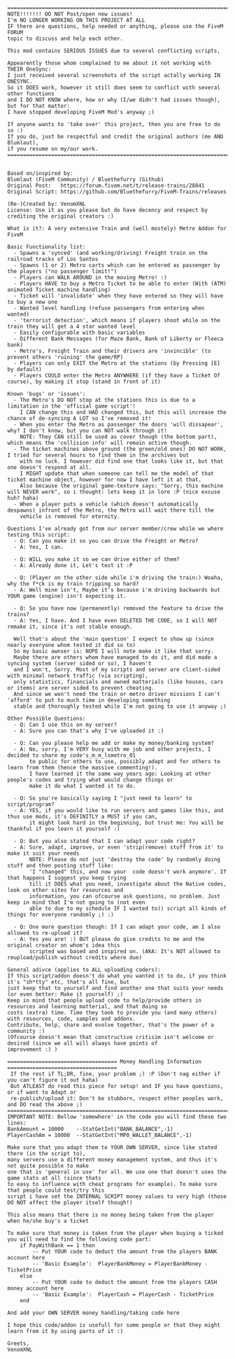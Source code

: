 	================================================================================
	NOTE!!!!!!! DO NOT Post/open new issues!
	I'm NO LONGER WORKING ON THIS PROJECT AT ALL
	IF there are questions, help needed or anything, please use the FiveM FORUM
	topic to discuss and help each other.

	This mod contains SERIOUS ISSUES due to several conflicting scripts, 

	Appearently those whom complained to me about it not working with THEIR OneSync:
	I just received several screenshots of the script actally working IN ONESYNC.
	So it DOES work, however it still does seem to conflict with several other functions
	and I DO NOT KNOW where, how or why (I/we didn't had issues though), but for that matter:
	I have stopped developing FiveM Mod's anyway ;)

	If anyone wants to 'take over' this project, then you are free to do so :)
	If you do, just be respectful and credit the original authors (me AND Blumlaut),
	if you resume on my/our work.
	================================================================================


	Based on/inspired by: 
	Blumlaut (FiveM Community) / Bluethefurry (Github)
	Original Post:	 https://forum.fivem.net/t/release-trains/28841
	Original Script: https://github.com/Bluethefurry/FiveM-Trains/releases
	
	(Re-)Created by: VenomXNL
	License: Use it as you please but do have decency and respect by crediting the original creators :)
	
	What is it?: A very extensive Train and (well mostely) Metro Addon for FiveM
	
	Basic Functionality list:
	  - Spawns a 'synced' (and working/driving) Freight train on the railroad tracks of Los Santos
	  - Spawns (1 or 2) Metro carts which can be entered as passenger by the players ("no passenger limit!")
	  - Players can WALK AROUND in the moving Metro! :)
	  - Players HAVE to buy a Metro Ticket to be able to enter (With (ATM) animated Ticket machine handling)
	  - Ticket will 'invalidate' when they have entered so they will have to buy a new one
	  - Wanted level handling (refuse passengers from entering when wanted)
	  - 'terrorist detection', which means if players shoot while on the train they will get a 4 star wanted level
	  - Easily configurable with basic variables
	  - Different Bank Messages (for Maze Bank, Bank of Liberty or Fleeca bank)
	  - Metro's, Freight Train and their drivers are 'invincible' (to prevent others 'ruining' the game/RP)
	  - Players can only EXIT the Metro at the stations (by Pressing [E] by default)
	  - Players COULD enter the Metro ANYWHERE (if they have a Ticket Of course), by making it stop (stand in front of it)
	  
	Known 'bugs' or 'issues':
	  - The Metro's DO NOT stop at the stations this is due to a limitation in the 'official game script'!
	    I CAN change this and HAD changed this, but this will increase the chance of de-syncing A LOT so I've removed it!
	  - When you enter the Metro as passenger the doors 'will dissapear', why? I don't know, but you can NOT walk through it!
		NOTE: They CAN still be used as cover though (the bottom part), which means the 'collision info' will remain active though.
	  - The ticket machines above ground (the green/old ones) DO NOT WORK, I tried for several hours to find them in the archives but
		with no luck. I however did find one that looks like it, but that one doesn't respond at all.
		I MIGHT update that when someone can tell me the model of that ticket machine object, however for now I have left it at that.
		Also because the original game-texture says: "Sorry, this machine will NEVER work", so i thought: lets keep it in lore :P (nice excuse huh? haha)
	  - When a player puts a vehicle (which doesn't automatically despawns) infront of the Metro, the Metro will wait there till the
		vehicle is removed for eternity.
	  
	Questions I've already got from our server member/crew while we where testing this script:
	  - Q: Can you make it so you can drive the Freight or Metro?
	  - A: Yes, I can.
	  
	  - Q: WILL you make it so we can drive either of them?
	  - A: Already done it, Let's test it :P
	  
	  - Q: (Player on the other side while i'm driving the train:) Woaha, why the f*ck is my train tripping so hard?
	  - A: Well mine isn't, Maybe it's because i'm driving backwards but YOUR game (engine) isn't expecting it.
	  
	  - Q: So you have now (permanently) removed the feature to drive the trains?
	  - A: Yes, I have. And I have even DELETED THE CODE, so I will NOT remake it, since it's not stable enough.
	  
	  Well that's about the 'main question' I expect to show up (since nearly everyone whom tested it did so to)
	  So my basic awnser is: NOPE I will note make it like that sorry.
	  Maybe there are others whom have managed to do it, and did made a syncing system (server sided or so), I haven't
	  and I won't, Sorry. Most of my scripts and server are client-sided with minimal network traffic (via scripting),
	  only statistics, financials and owned matterials (like houses, cars or items) are server sided to prevent cheating.
	  And since we won't need the train or metro driver missions I can't 'afford' to put to much time in developing something
	  stable and thoroughly tested while I'm not going to use it anyway ;)
	  
	Other Possible Questions:
	  - Q: Can I use this on my server?
	  - A: Sure you can that's why I've uploaded it :)
	  
	  - Q: Can you please help me add or make my money/banking system?
	  - A: No, sorry. I'm VERY busy with me job and other projects, I decided to share my code's_m_m_lsmetro_01
		   to public for others to use, possibly adapt and for others to learn from them (hence the massive commenting!).
		   I have learned it the same way years ago: Looking at other people's codes and trying what would change things or
		   make it do what I wanted it to do.
	   
	  - Q: So you're basically saying I "just need to learn" to script/program?
	  - A: YES, if you would like to run servers and games like this, and thus use mods, it's DEFINITLY a MUST if you can,
		   it might look hard in the beginning, but trust me: You will be thankful if you learn it yourself :)
		   
	  - Q: But you also stated that I can adapt your code right?
	  - A: Sure, adapt, improve, or even 'strip(remove) stuff from it' to make it suit your needs
		   NOTE: Please do not just 'destroy the code' by randomly doing stuff and then posting stuff like:
		   'I "changed" this, and now your  code doesn't work anymore'. If that happens I suggest you keep trying
		   till it DOES what you need, investigate about the Native codes, look on other sites for resources and
		   information, you can ofcourse ask questions, no problem. Just keep in mind that I'm not going to (not even
		   able to due to my schedule IF I wanted to)) script all kinds of things for everyone randomly ;) :)
	  
	  - Q: One more question though: If I can adapt your code, am I also allowed to re-upload it?
	  - A: Yes you are! :) BUT please do give credits to me and the original creator on whom's idea this
		   scripted was based and inspired on. (AKA: It's NOT allowed to reupload/publish without credits where due)
	  
	General adivce (applies to ALL uploading coders):
	If this script/addon doesn't do what you wanted it to do, if you think it's "sh*tty" etc, that's all fine, but
	just keep that to yourself and find another one that suits your needs (or even better: Make it yourself) ;)
	Keep in mind that people upload code to help/provide others in resources and learning matterial, and that doing so
	costs (extra) time. Time they took to provide you (and many others) with resources, code, samples and addons.
	Contribute, help, share and evolve together, that's the power of a community :)
	(Ofcourse doesn't mean that constructive critisim isn't welcome or desired (since we all will always have points of
	improvement :) )
	  
	=================================== Money Handling Information ===================================
	 If the rest if TL;DR, fine, your problem ;) :P (Don't nag either if you can't figure it out haha)
	 But ATLEAST do read this piece for setup! and IF you have questions, or if want to Adapt or
	 re-publish/upload it: Don't be stubborn, respect other peoples work, and DO read the above ;)
	===================================================================================================
	IMPORTANT NOTE: Bellow 'somewhere' in the code you will find these two lines:
	BankAmount = 10000    --StatGetInt("BANK_BALANCE",-1)
	PlayerCashAm = 10000  --StatGetInt("MP0_WALLET_BALANCE",-1)
	
	Make sure that you adapt them to YOUR OWN SERVER, since like stated there (in the script to),
	many servers use a different money management system, and thus it's not quite possible to make
	one that is 'general in use' for all. We use one that doesn't uses the game stats at all (since thats
	to easy to influence with cheat programs for example). To make sure that people could test/try this
	script i have set the INTERNAL SCRIPT money values to very high (those DO NOT affect the player itself though!)

	This also means that there is no money being taken from the player when he/she buy's a ticket
	
	To make sure that money is taken from the player when buying a ticked you will need to find the following code part:
		if PayWithBank == 1 then
			-- Put YOUR code to deduct the amount from the players BANK account here
			-- 'Basic Example':  PlayerBankMoney = PlayerBankMoney - TicketPrice
		else
			-- Put YOUR code to deduct the amount from the players CASH money account here
			-- 'Basic Example':  PlayerCash = PlayerCash - TicketPrice
		end
	
	And add your OWN SERVER money handling/taking code here
	
	I hope this code/addon is usefull for some people or that they might learn from it by using parts of it :)
	
	Greets,
	VenomXNL
